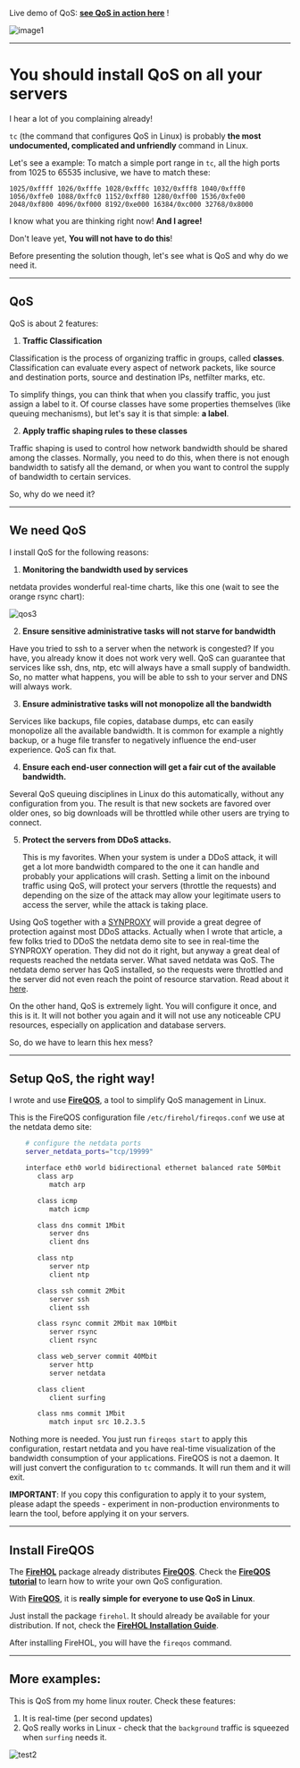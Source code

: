 Live demo of QoS: **[see QoS in action here](http://netdata.firehol.org/#tc)** !

![image1](https://cloud.githubusercontent.com/assets/2662304/14252446/11ae13c4-fa90-11e5-9d03-d93a3eb3317a.gif)

---

# You should install QoS on all your servers

I hear a lot of you complaining already!

`tc` (the command that configures QoS in Linux) is probably **the most undocumented, complicated and unfriendly** command in Linux.

Let's see a example: To match a simple port range in `tc`, all the high ports from 1025 to 65535 inclusive, we have to match these:

```
1025/0xffff 1026/0xfffe 1028/0xfffc 1032/0xfff8 1040/0xfff0
1056/0xffe0 1088/0xffc0 1152/0xff80 1280/0xff00 1536/0xfe00
2048/0xf800 4096/0xf000 8192/0xe000 16384/0xc000 32768/0x8000
```

I know what you are thinking right now! **And I agree!** 

Don't leave yet, **You will not have to do this**!

Before presenting the solution though, let's see what is QoS and why do we need it.

---

## QoS

QoS is about 2 features:

1. **Traffic Classification**

  Classification is the process of organizing traffic in groups, called **classes**. Classification can evaluate every aspect of network packets, like source and destination ports, source and destination IPs, netfilter marks, etc.

  To simplify things, you can think that when you classify traffic, you just assign a label to it. Of course classes have some properties themselves (like queuing mechanisms), but let's say it is that simple: **a label**.

2. **Apply traffic shaping rules to these classes**

  Traffic shaping is used to control how network bandwidth should be shared among the classes. Normally, you need to do this, when there is not enough bandwidth to satisfy all the demand, or when you want to control the supply of bandwidth to certain services.

So, why do we need it?

---

## We need QoS

I install QoS for the following reasons:

1. **Monitoring the bandwidth used by services**

  netdata provides wonderful real-time charts, like this one (wait to see the orange rsync chart):

 ![qos3](https://cloud.githubusercontent.com/assets/2662304/14474189/713ede84-0104-11e6-8c9c-8dca5c2abd63.gif)

2. **Ensure sensitive administrative tasks will not starve for bandwidth**

  Have you tried to ssh to a server when the network is congested? If you have, you already know it does not work very well. QoS can guarantee that services like ssh, dns, ntp, etc will always have a small supply of bandwidth. So, no matter what happens, you will be able to ssh to your server and DNS will always work.

3. **Ensure administrative tasks will not monopolize all the bandwidth**

  Services like backups, file copies, database dumps, etc can easily monopolize all the available bandwidth. It is common for example a nightly backup, or a huge file transfer to negatively influence the end-user experience. QoS can fix that.

4. **Ensure each end-user connection will get a fair cut of the available bandwidth.**

  Several QoS queuing disciplines in Linux do this automatically, without any configuration from you. The result is that new sockets are favored over older ones, so big downloads will be throttled while other users are trying to connect.

5. **Protect the servers from DDoS attacks.**

   This is my favorites. When your system is under a DDoS attack, it will get a lot more bandwidth compared to the one it can handle and probably your applications will crash. Setting a limit on the inbound traffic using QoS, will protect your servers (throttle the requests) and depending on the size of the attack may allow your legitimate users to access the server, while the attack is taking place.

  Using QoS together with a [SYNPROXY](https://github.com/firehol/netdata/wiki/Monitoring-SYNPROXY) will provide a great degree of protection against most DDoS attacks. Actually when I wrote that article, a few folks tried to DDoS the netdata demo site to see in real-time the SYNPROXY operation. They did not do it right, but anyway a great deal of requests reached the netdata server. What saved netdata was QoS. The netdata demo server has QoS installed, so the requests were throttled and the server did not even reach the point of resource starvation. Read about it [here](https://github.com/firehol/netdata/wiki/Monitoring-SYNPROXY#a-note-for-ddos-testers).

On the other hand, QoS is extremely light. You will configure it once, and this is it. It will not bother you again and it will not use any noticeable CPU resources, especially on application and database servers.

So, do we have to learn this hex mess?

---

## Setup QoS, the right way!

I wrote and use **[FireQOS](https://firehol.org/tutorial/fireqos-new-user/)**, a tool to simplify QoS management in Linux.

This is the FireQOS configuration file `/etc/firehol/fireqos.conf` we use at the netdata demo site:

```sh
    # configure the netdata ports
    server_netdata_ports="tcp/19999"

    interface eth0 world bidirectional ethernet balanced rate 50Mbit
       class arp
          match arp

       class icmp
          match icmp

       class dns commit 1Mbit
          server dns
          client dns

       class ntp
          server ntp
          client ntp

       class ssh commit 2Mbit
          server ssh
          client ssh

       class rsync commit 2Mbit max 10Mbit
          server rsync
          client rsync

       class web_server commit 40Mbit
          server http
          server netdata

       class client
          client surfing

       class nms commit 1Mbit
          match input src 10.2.3.5
```

Nothing more is needed. You just run `fireqos start` to apply this configuration, restart netdata and you have real-time visualization of the bandwidth consumption of your applications. FireQOS is not a daemon. It will just convert the configuration to `tc` commands. It will run them and it will exit.

**IMPORTANT**: If you copy this configuration to apply it to your system, please adapt the speeds - experiment in non-production environments to learn the tool, before applying it on your servers.

---

## Install FireQOS

The **[FireHOL](https://firehol.org/)** package already distributes **[FireQOS](https://firehol.org/tutorial/fireqos-new-user/)**. Check the **[FireQOS tutorial](https://firehol.org/tutorial/fireqos-new-user/)** to learn how to write your own QoS configuration.

With **[FireQOS](https://firehol.org/tutorial/fireqos-new-user/)**, it is **really simple for everyone to use QoS in Linux**.

Just install the package `firehol`. It should already be available for your distribution. If not, check the **[FireHOL Installation Guide](https://firehol.org/installing/)**.

After installing FireHOL, you will have the `fireqos` command.

---

## More examples:

This is QoS from my home linux router. Check these features:

1. It is real-time (per second updates)
2. QoS really works in Linux - check that the `background` traffic is squeezed when `surfing` needs it.

![test2](https://cloud.githubusercontent.com/assets/2662304/14093004/68966020-f553-11e5-98fe-ffee2086fafd.gif)